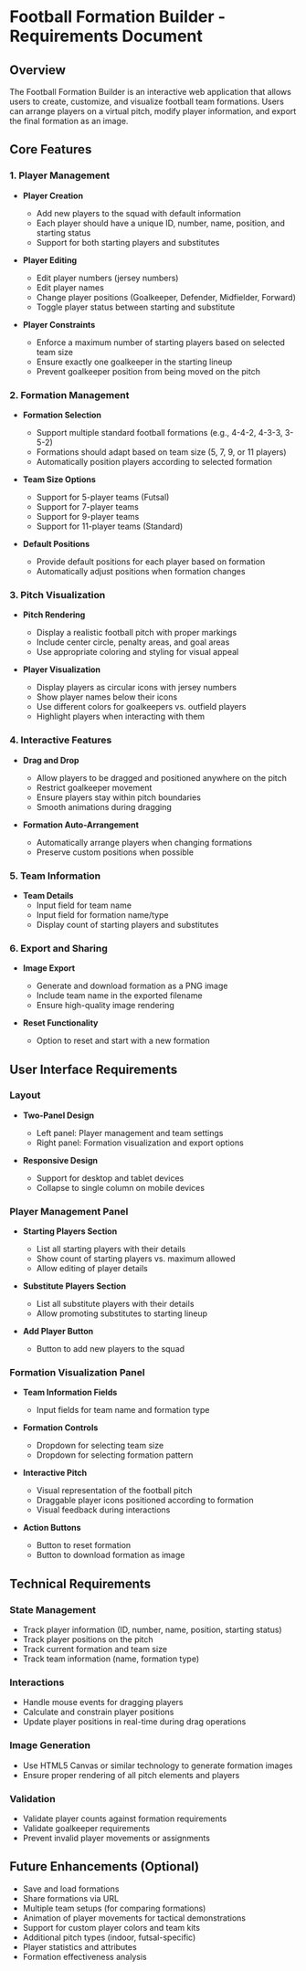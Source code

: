 # Football Formation Builder - Requirements Document

## Overview

The Football Formation Builder is an interactive web application that allows users to create, customize, and visualize football team formations. Users can arrange players on a virtual pitch, modify player information, and export the final formation as an image.

## Core Features

### 1. Player Management

- **Player Creation**
  - Add new players to the squad with default information
  - Each player should have a unique ID, number, name, position, and starting status
  - Support for both starting players and substitutes

- **Player Editing**
  - Edit player numbers (jersey numbers)
  - Edit player names
  - Change player positions (Goalkeeper, Defender, Midfielder, Forward)
  - Toggle player status between starting and substitute

- **Player Constraints**
  - Enforce a maximum number of starting players based on selected team size
  - Ensure exactly one goalkeeper in the starting lineup
  - Prevent goalkeeper position from being moved on the pitch

### 2. Formation Management

- **Formation Selection**
  - Support multiple standard football formations (e.g., 4-4-2, 4-3-3, 3-5-2)
  - Formations should adapt based on team size (5, 7, 9, or 11 players)
  - Automatically position players according to selected formation

- **Team Size Options**
  - Support for 5-player teams (Futsal)
  - Support for 7-player teams
  - Support for 9-player teams
  - Support for 11-player teams (Standard)

- **Default Positions**
  - Provide default positions for each player based on formation
  - Automatically adjust positions when formation changes

### 3. Pitch Visualization

- **Pitch Rendering**
  - Display a realistic football pitch with proper markings
  - Include center circle, penalty areas, and goal areas
  - Use appropriate coloring and styling for visual appeal

- **Player Visualization**
  - Display players as circular icons with jersey numbers
  - Show player names below their icons
  - Use different colors for goalkeepers vs. outfield players
  - Highlight players when interacting with them

### 4. Interactive Features

- **Drag and Drop**
  - Allow players to be dragged and positioned anywhere on the pitch
  - Restrict goalkeeper movement
  - Ensure players stay within pitch boundaries
  - Smooth animations during dragging

- **Formation Auto-Arrangement**
  - Automatically arrange players when changing formations
  - Preserve custom positions when possible

### 5. Team Information

- **Team Details**
  - Input field for team name
  - Input field for formation name/type
  - Display count of starting players and substitutes

### 6. Export and Sharing

- **Image Export**
  - Generate and download formation as a PNG image
  - Include team name in the exported filename
  - Ensure high-quality image rendering

- **Reset Functionality**
  - Option to reset and start with a new formation

## User Interface Requirements

### Layout

- **Two-Panel Design**
  - Left panel: Player management and team settings
  - Right panel: Formation visualization and export options

- **Responsive Design**
  - Support for desktop and tablet devices
  - Collapse to single column on mobile devices

### Player Management Panel

- **Starting Players Section**
  - List all starting players with their details
  - Show count of starting players vs. maximum allowed
  - Allow editing of player details

- **Substitute Players Section**
  - List all substitute players with their details
  - Allow promoting substitutes to starting lineup

- **Add Player Button**
  - Button to add new players to the squad

### Formation Visualization Panel

- **Team Information Fields**
  - Input fields for team name and formation type

- **Formation Controls**
  - Dropdown for selecting team size
  - Dropdown for selecting formation pattern

- **Interactive Pitch**
  - Visual representation of the football pitch
  - Draggable player icons positioned according to formation
  - Visual feedback during interactions

- **Action Buttons**
  - Button to reset formation
  - Button to download formation as image

## Technical Requirements

### State Management

- Track player information (ID, number, name, position, starting status)
- Track player positions on the pitch
- Track current formation and team size
- Track team information (name, formation type)

### Interactions

- Handle mouse events for dragging players
- Calculate and constrain player positions
- Update player positions in real-time during drag operations

### Image Generation

- Use HTML5 Canvas or similar technology to generate formation images
- Ensure proper rendering of all pitch elements and players

### Validation

- Validate player counts against formation requirements
- Validate goalkeeper requirements
- Prevent invalid player movements or assignments

## Future Enhancements (Optional)

- Save and load formations
- Share formations via URL
- Multiple team setups (for comparing formations)
- Animation of player movements for tactical demonstrations
- Support for custom player colors and team kits
- Additional pitch types (indoor, futsal-specific)
- Player statistics and attributes
- Formation effectiveness analysis
